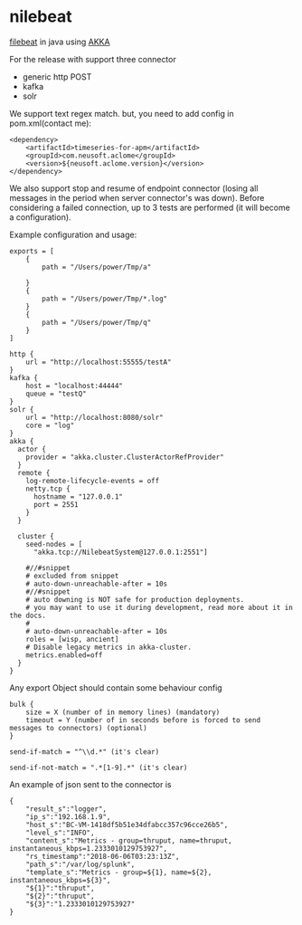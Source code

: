 # nilebeat
[filebeat](https://www.elastic.co/guide/en/beats/filebeat/current/filebeat-overview.html) in java using [AKKA](http://akka.io)

For the release with support three connector 
- generic http POST
- kafka 
- solr

We support text regex match. but, you need to add config in pom.xml(contact me):

```
<dependency>
	<artifactId>timeseries-for-apm</artifactId>
	<groupId>com.neusoft.aclome</groupId>
	<version>${neusoft.aclome.version}</version>
</dependency>
```
We also support stop and resume of endpoint connector (losing all messages in the period when server connector's was down).
Before considering a failed connection, up to 3 tests are performed (it will become a configuration). 

Example configuration and usage:
```
exports = [
    {
        path = "/Users/power/Tmp/a" 		
        
    }
    {
        path = "/Users/power/Tmp/*.log"
    }
    {
        path = "/Users/power/Tmp/q"        
    }
]

http {
    url = "http://localhost:55555/testA"
}
kafka {
    host = "localhost:44444"
    queue = "testQ"
}
solr {
    url = "http://localhost:8080/solr"
    core = "log"
}    
akka {  
  actor {  
    provider = "akka.cluster.ClusterActorRefProvider"  
  }  
  remote {  
    log-remote-lifecycle-events = off  
    netty.tcp {  
      hostname = "127.0.0.1"  
      port = 2551  
    }  
  }  
  
  cluster {  
    seed-nodes = [  
      "akka.tcp://NilebeatSystem@127.0.0.1:2551"]  
  
    #//#snippet  
    # excluded from snippet  
    # auto-down-unreachable-after = 10s  
    #//#snippet  
    # auto downing is NOT safe for production deployments.  
    # you may want to use it during development, read more about it in the docs.  
    #  
    # auto-down-unreachable-after = 10s  
    roles = [wisp, ancient]
    # Disable legacy metrics in akka-cluster.  
    metrics.enabled=off  
  }  
}  

```

Any export Object should contain some behaviour config

```
bulk {
	size = X (number of in memory lines) (mandatory)
	timeout = Y (number of in seconds before is forced to send messages to connectors) (optional)
}

send-if-match = "^\\d.*" (it's clear)

send-if-not-match = ".*[1-9].*"	(it's clear)

```

An example of json sent to the connector is
```
{
	"result_s":"logger",
	"ip_s":"192.168.1.9",
	"host_s":"BC-VM-1418df5b51e34dfabcc357c96cce26b5",
	"level_s":"INFO",
	"content_s":"Metrics - group=thruput, name=thruput, instantaneous_kbps=1.2333010129753927",
	"rs_timestamp":"2018-06-06T03:23:13Z",
	"path_s":"/var/log/splunk",
	"template_s":"Metrics - group=${1}, name=${2}, instantaneous_kbps=${3}",
	"${1}":"thruput",
	"${2}":"thruput",
	"${3}":"1.2333010129753927"
}
```
